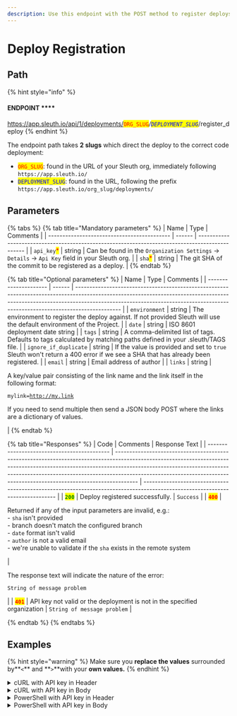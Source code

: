 ```yaml
---
description: Use this endpoint with the POST method to register deploys.
---
```


# Deploy Registration

## Path

{% hint style="info" %}
#### ENDPOINT ****&#x20;

https://app.sleuth.io/api/1/deployments/<mark style="color:red;">`ORG_SLUG`</mark>_/<mark style="color:blue;">`DEPLOYMENT_SLUG`</mark>_/register\_deploy
{% endhint %}

The endpoint path takes **2 slugs** which direct the deploy to the correct code deployment:

* <mark style="color:red;">`ORG_SLUG`</mark>: found in the URL of your Sleuth org, immediately following `https://app.sleuth.io/`
* <mark style="color:blue;">`DEPLOYMENT_SLUG`</mark>: found in the URL, following the prefix `https://app.sleuth.io/org_slug/deployments/`

## Parameters

{% tabs %}
{% tab title="Mandatory parameters" %}
| Name                                        | Type   | Comments                                                                                        |
| ------------------------------------------- | ------ | ----------------------------------------------------------------------------------------------- |
| `api_key`<mark style="color:red;">\*</mark> | string | Can be found in the `Organization Settings` -> `Details` -> `Api Key` field in your Sleuth org. |
| `sha`<mark style="color:red;">\*</mark>     | string | The git SHA of the commit to be registered as a deploy.                                         |
{% endtab %}

{% tab title="Optional parameters" %}
| Name                  | Type   | Comments                                                                                                                                                                                                                                                   |
| --------------------- | ------ | ---------------------------------------------------------------------------------------------------------------------------------------------------------------------------------------------------------------------------------------------------------- |
| `environment`         | string | The environment to register the deploy against. If not provided Sleuth will use the default environment of the Project.                                                                                                                                    |
| `date`                | string | ISO 8601 deployment date string                                                                                                                                                                                                                            |
| `tags`                | string | A comma-delimited list of tags. Defaults to tags calculated by matching paths defined in your .sleuth/TAGS file.                                                                                                                                           |
| `ignore_if_duplicate` | string | If the value is provided and set to `true` Sleuth won't return a 400 error if we see a SHA that has already been registered.                                                                                                                               |
| `email`               | string | Email address of author                                                                                                                                                                                                                                    |
| `links`               | string | <p>A key/value pair consisting of the link name and the link itself in the following format:</p><p><code>mylink=http://my.link</code></p><p></p><p>If you need to send multiple then send a JSON body POST where the links are a dictionary of values.</p> |
{% endtab %}

{% tab title="Responses" %}
| Code                                        | Comments                                                                                                                                                                                                                                                                                                                         | Response Text                                                                                                                 |
| ------------------------------------------- | -------------------------------------------------------------------------------------------------------------------------------------------------------------------------------------------------------------------------------------------------------------------------------------------------------------------------------- | ----------------------------------------------------------------------------------------------------------------------------- |
| <mark style="color:green;">**`200`**</mark> | Deploy registered successfully.                                                                                                                                                                                                                                                                                                  | `Success`                                                                                                                     |
| <mark style="color:red;">**`400`**</mark>   | <p>Returned if any of the input parameters are invalid, e.g.:<br>- <code>sha</code> isn't provided<br>- branch doesn't match the configured branch<br>- <code>date</code> format isn't valid<br>- <code>author</code> is not a valid email<br>- we're unable to validate if the <code>sha</code> exists in the remote system</p> | <p>The response text will indicate the nature of the error:<br><code></code></p><p><code>String of message problem</code></p> |
| <mark style="color:red;">**`401`**</mark>   | API key not valid or the deployment is not in the specified organization                                                                                                                                                                                                                                                         | `String of message problem`                                                                                                   |


{% endtab %}
{% endtabs %}

## Examples

{% hint style="warning" %}
Make sure you **replace the values** surrounded by**`<`** and **`>`**with your **own values.**
{% endhint %}

<details>

<summary>cURL with API key in Header</summary>

<pre class="language-bash" data-overflow="wrap" data-line-numbers><code class="lang-bash"><strong>curl -X POST \
</strong>'https://app.sleuth.io/api/1/deployments/&#x3C;ORG_SLUG>/&#x3C;DEPLOYMENT_SLUG>/register_deploy' \
  -H 'Authorization: apikey &#x3C;APIKEY>' \
  -H 'Content-Type: application/json' \
  -d '{
  "sha": "&#x3C;SHA>",
  "environment": "&#x3C;ENVIRONMENT>"
}'

curl -X POST \
'https://app.sleuth.io/api/1/deployments/&#x3C;ORG_SLUG>/&#x3C;DEPLOYMENT_SLUG>/register_deploy' \
  -H 'Authorization: apikey &#x3C;APIKEY>' \
  -H 'Content-Type: application/json' \
  -d '{
    "sha": "&#x3C;SHA>",
    "ignore_if_duplicate": "true",
    "commits": [
      {
        "revision": "&#x3C;SHA>",
        "message": "My commit message",
        "author": {
          "name": "Jane",
          "email": "jane@email.com",
          "username": "jane@email.com"
      },
        "date": "2022-08-01T00:10:10+00:00",
        "files": [
          "/some/path/to/a/file.txt"
        ],
        "parents": [
          "bbbbbb"
        ],
        "url": "http://www.commits/aaa"
      }
    ],
    "files": [
      {
        "path": "http://www.example.com/some/path.txt",
        "additions": 3,
        "deletions": 0,
        "url": "http://www.example.com"
      }
    ]
  }
  '</code></pre>

</details>

<details>

<summary>cURL with API key in Body</summary>

{% code overflow="wrap" lineNumbers="true" %}
```bash
curl -X POST \
'https://app.sleuth.io/api/1/deployments/<ORG_SLUG>/<DEPLOYMENT_SLUG>/register_deploy' \
  -H 'Content-Type: application/json' \
  -d '{
  "sha": "<SHA>",
  "environment": "<ENVIRONMENT>",
  "api_key": "<API_KEY>"
  }'
```
{% endcode %}

</details>

<details>

<summary>PowerShell with API key in Header</summary>

<pre class="language-powershell" data-overflow="wrap" data-line-numbers><code class="lang-powershell"><strong>Invoke-RestMethod -Method POST `
</strong><strong>-Uri 'https://app.sleuth.io/api/1/deployments/&#x3C;ORG_SLUG>/&#x3C;DEPLOYMENT_SLUG>/register-deploy' `
</strong><strong>-Headers @{
</strong><strong>      'Authorization' = 'apikey &#x3C;API_KEY>'
</strong><strong>      'Content-Type' = 'application/json'
</strong>} `
-Body '{
      "environment": "&#x3C;ENVIRONMENT>",
      "sha": "&#x3C;SHA>" 
 }'</code></pre>

</details>

<details>

<summary>PowerShell with API key in Body</summary>

{% code overflow="wrap" lineNumbers="true" %}
```powershell
Invoke-RestMethod -Method POST `
-Uri 'https://app.sleuth.io/api/1/deployments/<ORG_SLUG>/<DEPLOYMENT_SLUG>/register-deploy' `
-Headers @{
    'Content-Type' = 'application/json'
} `
-Body '{
    "api_key": "<API_KEY>",
    "environment": "<ENVIRONMENT>",
    "sha": "<SHA>"
}'
```
{% endcode %}

</details>
